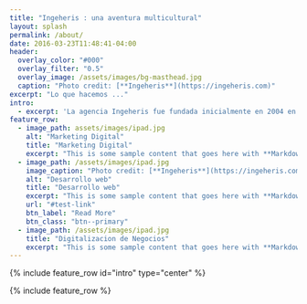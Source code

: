 ```yaml
---
title: "Ingeheris : una aventura multicultural"
layout: splash
permalink: /about/
date: 2016-03-23T11:48:41-04:00
header:
  overlay_color: "#000"
  overlay_filter: "0.5"
  overlay_image: /assets/images/bg-masthead.jpg
  caption: "Photo credit: [**Ingeheris**](https://ingeheris.com)"
excerpt: "Lo que hacemos ..."
intro: 
  - excerpt: 'La agencia Ingeheris fue fundada inicialmente en 2004 en Burdeos - Francia ofreciendo servicios integrales en Marketing digital y desarrollo web en el cloud, acompañado del posicionamiento SEO y campañas de publicidad SEM adecuadas. Negociantes en vinos, traductores técnicos y muchos otros negocios se beneficiaron de nuestras prestaciones. Ahora la aventura continúa en Valencia y en particular en el Puerto de Sagunto, siguiendo con nuestra misión de apoyar a los negocios locales con soluciones técnicas sencillas pero eficientes.'
feature_row:
  - image_path: assets/images/ipad.jpg
    alt: "Marketing Digital"
    title: "Marketing Digital"
    excerpt: "This is some sample content that goes here with **Markdown** formatting."
  - image_path: /assets/images/ipad.jpg
    image_caption: "Photo credit: [**Ingeheris**](https://ingeheris.com)"
    alt: "Desarrollo web"
    title: "Desarrollo web"
    excerpt: "This is some sample content that goes here with **Markdown** formatting."
    url: "#test-link"
    btn_label: "Read More"
    btn_class: "btn--primary"
  - image_path: /assets/images/ipad.jpg
    title: "Digitalizacion de Negocios"
    excerpt: "This is some sample content that goes here with **Markdown** formatting."
---
```


{% include feature_row id="intro" type="center" %}

{% include feature_row %}


